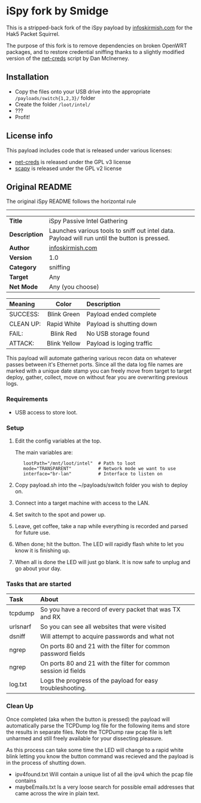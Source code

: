 # iSpy fork by Smidge

This is a stripped-back fork of the iSpy payload by [infoskirmish.com](http://www.infoskirmish.com) for the Hak5 Packet Squirrel.

The purpose of this fork is to remove dependencies on broken OpenWRT packages, and to restore credential sniffing thanks to a slightly
modified version of the [net-creds](https://github.com/DanMcInerney/net-creds) script by Dan McInerney.

## Installation

* Copy the files onto your USB drive into the appropriate `/payloads/switch{1,2,3}/` folder
* Create the folder `/loot/intel/`
* ???
* Profit!

## License info

This payload includes code that is released under various licenses:

* [net-creds](https://github.com/DanMcInerney/net-creds) is released under the GPL v3 license
* [scapy](https://github.com/secdev/scapy) is released under the GPL v2 license

## Original README

The original iSpy README follows the horizontal rule

--------------


|                 |                                                                                                    |
|:----------------|:---------------------------------------------------------------------------------------------------|
| **Title**	  | iSpy Passive Intel Gathering								       |
| **Description** | Launches various tools to sniff out intel data. Payload will run until the button is pressed.      |
| **Author**	  | [infoskirmish.com](http://www.infoskirmish.com)                                                   |
| **Version**	  | 1.0												      |
| **Category**	  | sniffing											      |
| **Target** 	  | Any												      |
| **Net Mode**	  | Any (you choose)										      |

| Meaning   | Color             | Description                 |
|:----------|:-----------------:|:----------------------------|
| SUCCESS:  | Blink Green       | Payload ended complete      |
| CLEAN UP: | Rapid White       | Payload is shutting down    |
| FAIL:     | Blink Red         | No USB storage found        |
| ATTACK:   | Blink Yellow      | Payload is loging traffic   |

This payload will automate gathering various recon data on whatever passes between it's Ethernet ports. Since all the data log file names are marked with a unique date stamp you can freely move from target to target deploy, gather, collect, move on without fear you are overwriting previous logs. 

### **Requirements**
+ USB access to store loot.

### **Setup**

1. Edit the config variables at the top.

     The main variables are:

          lootPath="/mnt/loot/intel"  # Path to loot
          mode="TRANSPARENT"          # Network mode we want to use
          interface="br-lan"          # Interface to listen on

2) Copy payload.sh into the ~/payloads/switch<n> folder you wish to deploy on.

3) Connect into a target machine with access to the LAN.

4) Set switch to the <n> spot and power up.

5) Leave, get coffee, take a nap while everything is recorded and parsed for future use.

6) When done; hit the button. The LED will rapidly flash white to let you know it is finishing up.

7) When all is done the LED will just go blank. It is now safe to unplug and go about your day.

### **Tasks that are started**
| Task     | About                                                                        |
|:---------|:-----------------------------------------------------------------------------|
|tcpdump   | So you have a record of every packet that was TX and RX                      |
|urlsnarf  | So you can see all websites that were visited                                |
|dsniff    | Will attempt to acquire passwords and what not                               |
|ngrep     | On ports 80 and 21 with the filter for common password fields                |
|ngrep     | On ports 80 and 21 with the filter for common session id fields              |
|log.txt   | Logs the progress of the payload for easy troubleshooting.                   |

### **Clean Up**
Once completed (aka when the button is pressed) the payload will automatically parse the TCPDump log file for the following items and store the results in separate files. Note the TCPDump raw pcap file is left unharmed and still freely available for your dissecting pleasure. 

As this process can take some time the LED will change to a rapid white blink letting you know the button command was recieved and the payload is in the process of shutting down.

+ ipv4found.txt   Will contain a unique list of all the ipv4 which the pcap file contains
+ maybeEmails.txt Is a very loose search for possible email addresses that came across the wire in plain text.
